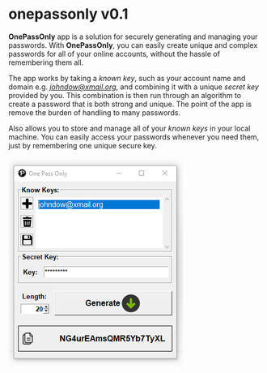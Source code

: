 # onepassonly v0.1

**OnePassOnly** app is a solution for securely generating and managing your passwords. 
With **OnePassOnly**, you can easily create unique and complex passwords for all of your online accounts, without the hassle of remembering them all.

The app works by taking a <i>known key</i>, such as your account name and domain e.g. <i>johndow@xmail.org</i>, and combining it with a unique <i>secret key</i> provided by you. 
This combination is then run through an algorithm to create a password that is both strong and unique. The point of the app is remove the burden of handling to many passwords.

Also allows you to store and manage all of your <i>known keys</i> in your local machine. 
You can easily access your passwords whenever you need them, just by remembering one unique secure key.

![](screens/screen1.jpg)
